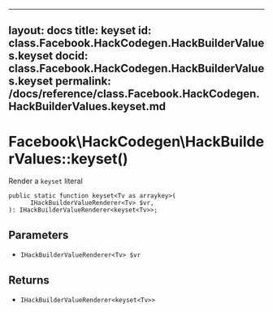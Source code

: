 
***

layout: docs
title: keyset
id: class.Facebook.HackCodegen.HackBuilderValues.keyset
docid: class.Facebook.HackCodegen.HackBuilderValues.keyset
permalink: /docs/reference/class.Facebook.HackCodegen.HackBuilderValues.keyset.md
---







# Facebook\\HackCodegen\\HackBuilderValues::keyset()




Render a ` keyset ` literal




``` Hack
public static function keyset<Tv as arraykey>(
      IHackBuilderValueRenderer<Tv> $vr,
): IHackBuilderValueRenderer<keyset<Tv>>;
```




## Parameters




+ ` IHackBuilderValueRenderer<Tv> $vr `




## Returns




* ` IHackBuilderValueRenderer<keyset<Tv>> `